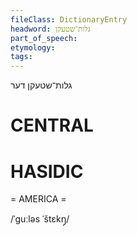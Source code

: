 ```yaml
---
fileClass: DictionaryEntry
headword: גלות־שטעקן
part_of_speech: 
etymology: 
tags: 
---
```

גלות־שטעקן
דער

CENTRAL
========

HASIDIC
=======
= AMERICA = 

/ˈguːləs ˈštɛkŋ̩/